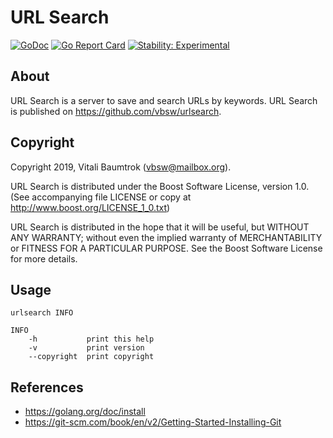 # URL Search

[![GoDoc](https://godoc.org/github.com/vbsw/urlsearch?status.svg)](https://godoc.org/github.com/vbsw/urlsearch) [![Go Report Card](https://goreportcard.com/badge/github.com/vbsw/urlsearch)](https://goreportcard.com/report/github.com/vbsw/urlsearch) [![Stability: Experimental](https://masterminds.github.io/stability/experimental.svg)](https://masterminds.github.io/stability/experimental.html)

## About
URL Search is a server to save and search URLs by keywords. URL Search is published on <https://github.com/vbsw/urlsearch>.

## Copyright
Copyright 2019, Vitali Baumtrok (vbsw@mailbox.org).

URL Search is distributed under the Boost Software License, version 1.0. (See accompanying file LICENSE or copy at http://www.boost.org/LICENSE_1_0.txt)

URL Search is distributed in the hope that it will be useful, but WITHOUT ANY WARRANTY; without even the implied warranty of MERCHANTABILITY or FITNESS FOR A PARTICULAR PURPOSE. See the Boost Software License for more details.

## Usage

	urlsearch INFO

	INFO
		-h           print this help
		-v           print version
		--copyright  print copyright

## References

- https://golang.org/doc/install
- https://git-scm.com/book/en/v2/Getting-Started-Installing-Git
